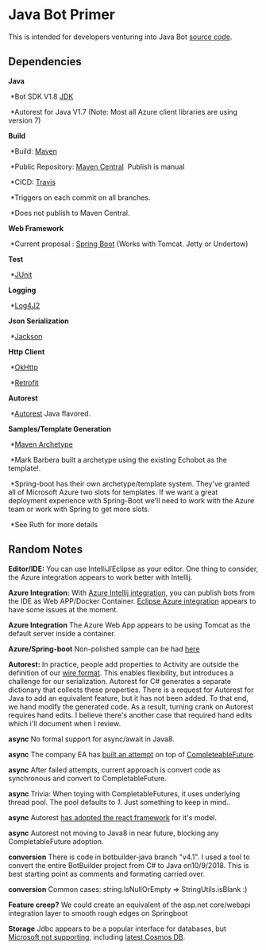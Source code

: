 # Java Bot Primer

This is intended for  developers venturing into Java Bot [source code]( https://github.com/Microsoft/botbuilder-java).

## Dependencies
**Java**

​   *Bot SDK V1.8 [JDK](https://www.oracle.com/technetwork/java/javase/downloads/jdk8-downloads-2133151.html)

​   *Autorest for Java V1.7 (Note: Most all Azure client libraries are using version 7)

**Build**

​   *Build: [Maven](https://maven.apache.org/what-is-maven.html)

​   *Public Repository: [Maven Central](https://search.maven.org/)
​       Publish is manual

​     *CICD: [Travis](https://travis-ci.org/Microsoft/botbuilder-java)

​       *Triggers on each commit on all branches.

​       *Does not publish to Maven Central.

**Web Framework**

​      *Current proposal :  [Spring Boot](http://spring.io/projects/spring-boot) (Works with Tomcat. Jetty or Undertow)

**Test**

​   *[JUnit](https://junit.org/junit5/)

**Logging**

​   *[Log4J2](https://logging.apache.org/log4j/2.x/)

**Json Serialization**

​   *[Jackson](https://github.com/FasterXML/jackson)

**Http Client**

​   *[OkHttp](http://square.github.io/okhttp/)

​   *[Retrofit](https://square.github.io/retrofit/)

**Autorest**

​   *[Autorest](https://github.com/Azure/autorest-clientruntime-for-java) Java flavored.

**Samples/Template Generation**

​   *[Maven Archetype](https://maven.apache.org/guides/introduction/introduction-to-archetypes.html)

​   *Mark Barbera built a archetype using the existing Echobot as the template!.

​   *Spring-boot has their own  archetype/template system.  They've granted all of Microsoft Azure two slots for templates.  If we want a great deployment experience  with Spring-Boot we'll need to  work with the Azure team or work with Spring to get more slots.

​   *See Ruth for more details
   

## Random Notes
   **Editor/IDE:** You can use IntelliJ/Eclipse as your editor.  One thing to consider, the Azure integration appears to work better with Intellij.

   **Azure Integration:** With [Azure Intellij integration](https://plugins.jetbrains.com/plugin/8053-azure-toolkit-for-intellij), you can publish bots from the IDE as Web APP/Docker Container.  [Eclipse Azure integration](https://docs.microsoft.com/en-us/java/azure/eclipse/azure-toolkit-for-eclipse?view=azure-java-stable) appears to have some issues at the moment.

   **Azure Integration** The Azure Web App appears to be using Tomcat as the default server inside a container.

   **Azure/Spring-boot** Non-polished sample can be had  [here](https://github.com/daveta/java_spring_bot)

   **Autorest:** In practice, people add properties to Activity are outside the definition of our  [wire format](https://github.com/Microsoft/BotBuilder/blob/master/specs/botframework-activity/botframework-activity.md).  This enables flexibility, but introduces a challenge for our serialization.  Autorest for C# generates a separate dictionary that collects these  properties.  There is a request for Autorest for Java to add an equivalent feature, but it has not been added.  To that end, we hand modify the generated code.
As a result, turning crank on Autorest requires hand edits.  I believe there's another case that required hand edits which i'll document when I review.

   **async** No formal support for async/await in Java8.

   **async** The company EA has [built an attempt](https://github.com/electronicarts/ea-async) on top of [CompleteableFuture](https://docs.oracle.com/javase/8/docs/api/java/util/concurrent/CompletableFuture.html).

   **async** After failed attempts, current approach is convert code as  synchronous and convert to CompletableFuture.

   **async** Trivia: When toying with CompletableFutures, it uses underlying thread pool.  The pool defaults to *1*.  Just something to keep in mind..

   **async** Autorest [has adopted the react framework](https://github.com/ReactiveX/RxJava) for it's model.

   **async** Autorest not moving to Java8 in near future, blocking any CompletableFuture adoption.

   **conversion** There is code in botbuilder-java branch "v4.1".  I used a tool to convert the entire BotBuilder project from C# to Java on10/9/2018.  This is best starting point as comments and formating carried over.

   **conversion** Common cases: string.IsNullOrEmpty => StringUtils.isBlank :)

   **Feature creep?** We could create an equivalent of the asp.net core/webapi integration layer to smooth rough edges on Springboot

   **Storage** Jdbc appears to be a popular interface for databases, but [Microsoft not supporting](https://www.oracle.com/technetwork/java/index-136695.html), including [latest Cosmos DB](https://docs.microsoft.com/en-us/azure/cosmos-db/sql-api-sdk-java).
